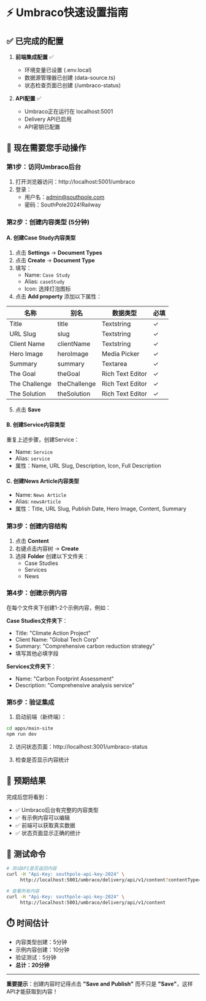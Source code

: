 # ⚡ Umbraco快速设置指南

## ✅ 已完成的配置

1. **前端集成配置** ✅
   - 环境变量已设置 (.env.local)
   - 数据源管理器已创建 (data-source.ts)
   - 状态检查页面已创建 (/umbraco-status)

2. **API配置** ✅
   - Umbraco正在运行在 localhost:5001
   - Delivery API已启用
   - API密钥已配置

## 🎯 现在需要您手动操作

### 第1步：访问Umbraco后台
1. 打开浏览器访问：http://localhost:5001/umbraco
2. 登录：
   - 用户名：admin@southpole.com
   - 密码：SouthPole2024!Railway

### 第2步：创建内容类型 (5分钟)

#### A. 创建Case Study内容类型
1. 点击 **Settings** → **Document Types**
2. 点击 **Create** → **Document Type**
3. 填写：
   - Name: `Case Study`
   - Alias: `caseStudy` 
   - Icon: 选择灯泡图标
4. 点击 **Add property** 添加以下属性：

| 名称 | 别名 | 数据类型 | 必填 |
|------|------|----------|------|
| Title | title | Textstring | ✓ |
| URL Slug | slug | Textstring | ✓ |
| Client Name | clientName | Textstring | ✓ |
| Hero Image | heroImage | Media Picker | ✓ |
| Summary | summary | Textarea | ✓ |
| The Goal | theGoal | Rich Text Editor | ✓ |
| The Challenge | theChallenge | Rich Text Editor | ✓ |
| The Solution | theSolution | Rich Text Editor | ✓ |

5. 点击 **Save**

#### B. 创建Service内容类型
重复上述步骤，创建Service：
- Name: `Service`
- Alias: `service`
- 属性：Name, URL Slug, Description, Icon, Full Description

#### C. 创建News Article内容类型
- Name: `News Article` 
- Alias: `newsArticle`
- 属性：Title, URL Slug, Publish Date, Hero Image, Content, Summary

### 第3步：创建内容结构
1. 点击 **Content**
2. 右键点击内容树 → **Create**
3. 选择 **Folder** 创建以下文件夹：
   - Case Studies
   - Services  
   - News

### 第4步：创建示例内容
在每个文件夹下创建1-2个示例内容，例如：

**Case Studies文件夹下**：
- Title: "Climate Action Project"
- Client Name: "Global Tech Corp" 
- Summary: "Comprehensive carbon reduction strategy"
- 填写其他必填字段

**Services文件夹下**：
- Name: "Carbon Footprint Assessment"
- Description: "Comprehensive analysis service"

### 第5步：验证集成
1. 启动前端（新终端）：
```bash
cd apps/main-site
npm run dev
```

2. 访问状态页面：http://localhost:3001/umbraco-status

3. 检查是否显示内容统计

## 🚀 预期结果

完成后您将看到：
- ✅ Umbraco后台有完整的内容类型
- ✅ 有示例内容可以编辑
- ✅ 前端可以获取真实数据
- ✅ 状态页面显示正确的统计

## 🔧 测试命令

```bash
# 测试API是否返回内容
curl -H "Api-Key: southpole-api-key-2024" \
     http://localhost:5001/umbraco/delivery/api/v1/content?contentType=caseStudy

# 查看所有内容
curl -H "Api-Key: southpole-api-key-2024" \
     http://localhost:5001/umbraco/delivery/api/v1/content
```

## ⏱️ 时间估计
- 内容类型创建：5分钟
- 示例内容创建：10分钟  
- 验证测试：5分钟
- **总计：20分钟**

---

**重要提示**：创建内容时记得点击 **"Save and Publish"** 而不只是 **"Save"**，这样API才能获取到内容！